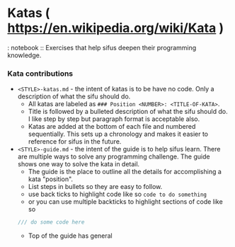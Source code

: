 # Katas ( https://en.wikipedia.org/wiki/Kata )

: notebook :: Exercises that help sifus deepen their programming knowledge.

### Kata contributions

- `<STYLE>-katas.md` - the intent of katas is to be have no code. Only a description of what the sifu should do.
  - All katas are labeled as `### Position <NUMBER>: <TITLE-OF-KATA>`.
  - Title is followed by a bulleted description of what the sifu should do. I like step by step but paragraph format is acceptable also.
  - Katas are added at the bottom of each file and numbered sequentially. This sets up a chronology and makes it easier to reference for sifus in the future.
- `<STYLE>-guide.md` - the intent of the guide is to help sifus learn. There are multiple ways to solve any programming challenge. The guide shows one way to solve the kata in detail.
  - The guide is the place to outline all the details for accomplishing a kata "position".
  - List steps in bullets so they are easy to follow.
  - use back ticks to highlight code like so `code to do something`
  - or you can use multiple backticks to highlight sections of code like so
  ```javascript
  /// do some code here
  ```
  - Top of the guide has general <STYLE> commands and patterns.
  - Bottom of a style guide where a sifu will add new _Position_ guides with the corresponding code.
